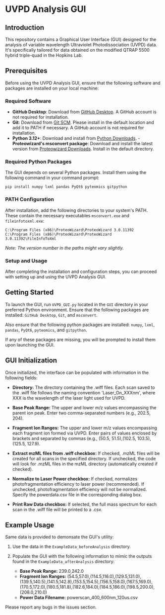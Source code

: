 # UVPD Analysis GUI

## Introduction
This repository contains a Graphical User Interface (GUI) designed for the analysis of variable wavelength Ultraviolet Photodissociation (UVPD) data. It's specifically tailored for data obtained on the modified QTRAP 5500 hybrid triple-quad in the Hopkins Lab.

## Prerequisites
Before using the UVPD Analysis GUI, ensure that the following software and packages are installed on your local machine:

### Required Software
- **GitHub Desktop**: Download from [GitHub Desktop](https://desktop.github.com/). A GitHub account is not required for installation.
- **Git**: Download from [Git SCM](https://git-scm.com/). Please install in the default location and add it to PATH if necessary. A GitHub account is not required for installation.
- **Python 3.12+**: Download and install from [Python Downloads](https://www.python.org/downloads/).
-**Proteowizard's msconvert package**: Download and install the latest version from [Proteowizard Downloads](https://proteowizard.sourceforge.io/download.html). Install in the default directory.

### Required Python Packages
The GUI depends on several Python packages. Install them using the following command in your command prompt:

```console
pip install numpy lxml pandas PyQt6 pyteomics gitpython
```

### PATH Configuration

After installation, add the following directories to your system's PATH. These contain the necessary executables `msconvert.exe` and `fileinfotoxml.exe`:

```text
C:\Program Files (x86)\ProteoWizard\ProteoWizard 3.0.11392
C:\Program Files (x86)\ProteoWizard\ProteoWizard 3.0.11392\FileInfoToXml
```
*Note: The version number in the paths might vary slightly.*

### Setup and Usage

After completing the installation and configuration steps, you can proceed with setting up and using the UVPD Analysis GUI.

## Getting Started

To launch the GUI, run `UVPD_GUI.py` located in the `GUI` directory in your preferred Python environment. Ensure that the following packages are installed: `GitHub Desktop`, `Git`, and `msconvert`.

Also ensure that the following python packages are installed: `numpy`, `lxml`, `pandas`, `PyQt6`, `pyteomics`, and `gitpython`. 

If any of these packages are missing, you will be prompted to install them upon launching the GUI.

## GUI Initialization

Once initialized, the interface can be populated with information in the following fields:

- **Directory:** The directory containing the .wiff files. Each scan saved to the .wiff file follows the naming convention 'Laser_On_XXXnm', where XXX is the wavelength of the laser light used for UVPD.

- **Base Peak Range:** The upper and lower m/z values encompassing the parent ion peak. Enter two comma-separated numbers (e.g., 202.5, 204).

- **Fragment Ion Ranges:** The upper and lower m/z values encompassing each fragment ion formed via UVPD. Enter pairs of values enclosed by brackets and separated by commas (e.g., (50.5, 51.5),(102.5, 103.5),(125.5, 127.9).

- **Extract mzML files from .wiff checkbox:** If checked, .mzML files will be created for all scans in the specified directory. If unchecked, the code will look for .mzML files in the mzML directory (automatically created if checked).

- **Normalize to Laser Power checkbox:** If checked, normalizes photofragmentation efficiency to laser power (recommended). If unchecked, photofragmentation efficiency will not be normalized. Specify the powerdata.csv file in the corresponding dialog box.

- **Print Raw Data checkbox:** If selected, the full mass spectrum for each scan in the .wiff file will be printed to a .csv.

## Example Usage

Same data is provided to demonsate the GUI's utility:

1. Use the data in the `ExampleData_beforeAnalysis` directory.
2. Populate the GUI with the following information to mimic the outputs found in the `ExampleData_afterAnalysis` directory:

   - **Base Peak Range:** 239.0,242.0
   - **Fragment Ion Ranges:** (54.5,57.0),(114.5,116.0),(129.5,131.0),(139.5,140.5),(141.5,142.8),(153.5,154.5),(156.5,158.0),(167.5,169.0),(170.5,172.0),(180.5,181.8),(182.6,184.0),(184.5,186.0),(198.5,200.0),(208.0,210.0)
   - **Power Data Filename:** powerscan_400_600nm_120us.csv

Please report any bugs in the issues section.
